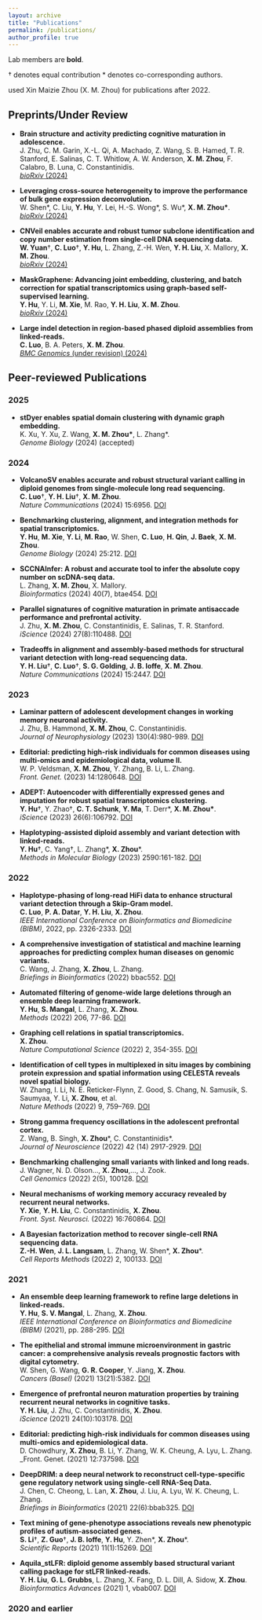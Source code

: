 ```yaml
---
layout: archive
title: "Publications"
permalink: /publications/
author_profile: true
---
```



<!-- {% include base_path %}
I will try adding pdf for all the papers asap :) Alternatively,  you can find almost all
pdfs from my Google Scholar. If you cannot find any, please feel free to
email me.

I am also working on a Dataset page - we
always support data sharing in our community.


Publications
===== -->
Lab members are **bold**.

† denotes equal contribution   * denotes co-corresponding authors.

used Xin Maizie Zhou (X. M. Zhou) for publications after 2022.

## Preprints/Under Review

- **Brain structure and activity predicting cognitive maturation in adolescence.**  
  J. Zhu, C. M. Garin, X.-L. Qi, A. Machado, Z. Wang, S. B. Hamed, T. R. Stanford, E. Salinas, C. T. Whitlow, A. W. Anderson, **X. M. Zhou**, F. Calabro, B. Luna, C. Constantinidis.  
  [_bioRxiv_ (2024)](https://www.biorxiv.org/content/10.1101/2024.08.23.608315v1)



- **Leveraging cross-source heterogeneity to improve the performance of bulk gene expression deconvolution.**  
  W. Shen\*, C. Liu, **Y. Hu**, Y. Lei, H.-S. Wong*, S. Wu\*, **X. M. Zhou\***.  
  [_bioRxiv_ (2024)](https://www.biorxiv.org/content/10.1101/2024.04.07.588458v1)

- **CNVeil enables accurate and robust tumor subclone identification and copy number estimation from single-cell DNA sequencing data.**  
  **W. Yuan**†, **C. Luo**†, **Y. Hu**, L. Zhang, Z.-H. Wen, **Y. H. Liu**, X. Mallory, **X. M. Zhou**.  
  [_bioRxiv_ (2024)](https://www.biorxiv.org/content/10.1101/2024.02.21.581409v1)

- **MaskGraphene: Advancing joint embedding, clustering, and batch correction for spatial transcriptomics using graph-based self-supervised learning.**  
  **Y. Hu**, Y. Li, **M. Xie**, M. Rao, **Y. H. Liu**, **X. M. Zhou**.  
  [_bioRxiv_ (2024)](https://www.biorxiv.org/content/10.1101/2024.02.21.581387v1)

- **Large indel detection in region-based phased diploid assemblies from linked-reads.**  
  **C. Luo**, B. A. Peters, **X. M. Zhou**.    
  [_BMC Genomics_ (under revision) (2024)](https://www.biorxiv.org/content/10.1101/2024.02.21.581409v1)

## Peer-reviewed Publications

### 2025
- **stDyer enables spatial domain clustering with dynamic graph embedding.**  
  K. Xu, Y. Xu, Z. Wang, **X. M. Zhou\***, L. Zhang*.  
  _Genome Biology_ (2024) (accepted)
  
### 2024
- **VolcanoSV enables accurate and robust structural variant calling in diploid genomes from single-molecule long read sequencing.**  
  **C. Luo**†, **Y. H. Liu**†, **X. M. Zhou**.  
  _Nature Communications_ (2024) 15:6956. [DOI](https://doi.org/10.1038/s41467-024-51282-0)

- **Benchmarking clustering, alignment, and integration methods for spatial transcriptomics.**  
  **Y. Hu**, **M. Xie**, **Y. Li**, **M. Rao**, W. Shen, **C. Luo**, **H. Qin**, **J. Baek**, **X. M. Zhou**.  
  _Genome Biology_ (2024) 25:212. [DOI](https://doi.org/10.1186/s13059-024-03361-0)

- **SCCNAInfer: A robust and accurate tool to infer the absolute copy number on scDNA-seq data.**  
  L. Zhang, **X. M. Zhou**, X. Mallory.  
  _Bioinformatics_ (2024) 40(7), btae454. [DOI](https://doi.org/10.1093/bioinformatics/btae454)

- **Parallel signatures of cognitive maturation in primate antisaccade performance and prefrontal activity.**  
  J. Zhu, **X. M. Zhou**, C. Constantinidis, E. Salinas, T. R. Stanford.  
  _iScience_ (2024) 27(8):110488. [DOI](https://doi.org/10.1016/j.isci.2024.110488)

- **Tradeoffs in alignment and assembly-based methods for structural variant detection with long-read sequencing data.**  
  **Y. H. Liu**†, **C. Luo**†, **S. G. Golding**, **J. B. Ioffe**, **X. M. Zhou**.    
  _Nature Communications_ (2024) 15:2447. [DOI](https://doi.org/10.1038/s41467-024-46614-z)

### 2023
- **Laminar pattern of adolescent development changes in working memory neuronal activity.**  
  J. Zhu, B. Hammond, **X. M. Zhou**, C. Constantinidis.   
  _Journal of Neurophysiology_ (2023) 130(4):980-989. [DOI](https://pubmed.ncbi.nlm.nih.gov/37546979/)

- **Editorial: predicting high-risk individuals for common diseases using multi-omics and epidemiological data, volume II.**  
  W. P. Veldsman, **X. M. Zhou**, Y. Zhang, B. Li, L. Zhang.   
  _Front. Genet._ (2023) 14:1280648. [DOI](https://pubmed.ncbi.nlm.nih.gov/37745841/)

- **ADEPT: Autoencoder with differentially expressed genes and imputation for robust spatial transcriptomics clustering.**  
  **Y. Hu**†, Y. Zhao†, **C. T. Schunk**, **Y. Ma**, T. Derr\*, **X. M. Zhou\***.     
  _iScience_ (2023) 26(6):106792. [DOI](https://doi.org/10.1016/j.isci.2023.106792)

- **Haplotyping-assisted diploid assembly and variant detection with linked-reads.**  
  **Y. Hu**†, C. Yang†, L. Zhang\*, **X. Zhou**\*.      
  _Methods in Molecular Biology_ (2023) 2590:161-182. [DOI](https://link.springer.com/protocol/10.1007/978-1-0716-2819-5_11)

### 2022
- **Haplotype-phasing of long-read HiFi data to enhance structural variant detection through a Skip-Gram model.**  
  **C. Luo**, **P. A. Datar**, **Y. H. Liu**, **X. Zhou**.    
  _IEEE International Conference on Bioinformatics and Biomedicine (BIBM)_, 2022, pp. 2326-2333. [DOI](https://doi.org/10.1109/BIBM55620.2022.9995293)

- **A comprehensive investigation of statistical and machine learning approaches for predicting complex human diseases on genomic variants.**  
  C. Wang, J. Zhang, **X. Zhou**, L. Zhang.     
  _Briefings in Bioinformatics_ (2022) bbac552.  [DOI](https://doi.org/10.1093/bib/bbac552)

- **Automated filtering of genome-wide large deletions through an ensemble deep learning framework.**  
  **Y. Hu**, **S. Mangal**, L. Zhang, **X. Zhou**.    
  _Methods_  (2022) 206, 77-86. [DOI](https://doi.org/10.1016/j.ymeth.2022.08.001)

- **Graphing cell relations in spatial transcriptomics.**  
  **X. Zhou**.     
  _Nature Computational Science_ (2022) 2, 354-355.  [DOI](https://doi.org/10.1038/s43588-022-00269-2)

- **Identification of cell types in multiplexed in situ images by combining protein expression and spatial information using CELESTA reveals novel spatial biology.**  
  W. Zhang, I. Li, N. E. Reticker-Flynn, Z. Good, S. Chang, N. Samusik, S. Saumyaa, Y. Li, **X. Zhou**, et al.      
  _Nature Methods_ (2022) 9, 759–769.  [DOI](https://doi.org/10.1038/s41592-022-01498-z)

- **Strong gamma frequency oscillations in the adolescent prefrontal cortex.**  
  Z. Wang, B. Singh, **X. Zhou**\*, C. Constantinidis\*.    
  _Journal of Neuroscience_ (2022) 42 (14) 2917-2929.  [DOI](https://doi.org/10.1523/JNEUROSCI.1604-21.2022)

- **Benchmarking challenging small variants with linked and long reads.**  
  J. Wagner, N. D. Olson…, **X. Zhou**,…, J. Zook.      
  _Cell Genomics_ (2022) 2(5), 100128.  [DOI](https://doi.org/10.1016/j.xgen.2022.100128)

- **Neural mechanisms of working memory accuracy revealed by recurrent neural networks.**  
  **Y. Xie**, **Y. H. Liu**, C. Constantinidis, **X. Zhou**.    
  _Front. Syst. Neurosci._ (2022) 16:760864.  [DOI](https://doi.org/10.3389/fnsys.2022.760864)

- **A Bayesian factorization method to recover single-cell RNA sequencing data.**  
  **Z.-H. Wen**, **J. L. Langsam**, L. Zhang, W. Shen\*, **X. Zhou**\*.     
  _Cell Reports Methods_ (2022) 2, 100133.  [DOI](https://doi.org/10.1016/j.crmeth.2021.100133)

### 2021
- **An ensemble deep learning framework to refine large deletions in linked-reads.**  
  **Y. Hu**, **S. V. Mangal**, L. Zhang, **X. Zhou**.     
  _IEEE International Conference on Bioinformatics and Biomedicine (BIBM)_ (2021), pp. 288-295. [DOI](https://doi.org/10.1109/BIBM52615.2021.9669571)

- **The epithelial and stromal immune microenvironment in gastric cancer: a comprehensive analysis reveals prognostic factors with digital cytometry.**  
  W. Shen, G. Wang, **G. R. Cooper**, Y. Jiang, **X. Zhou**.     
  _Cancers (Basel)_ (2021) 13(21):5382.  [DOI](https://doi.org/10.3390/cancers13215382)

- **Emergence of prefrontal neuron maturation properties by training recurrent neural networks in cognitive tasks.**  
  **Y. H. Liu**, J. Zhu, C. Constantinidis, **X. Zhou**.     
  _iScience_ (2021) 24(10):103178.  [DOI](https://doi.org/10.1016/j.isci.2021.103178)

- **Editorial: predicting high-risk individuals for common diseases using multi-omics and epidemiological data.**  
  D. Chowdhury, **X. Zhou**, B. Li, Y. Zhang, W. K. Cheung, A. Lyu, L. Zhang.    
  _Front. Genet. (2021) 12:737598. [DOI](https://www.frontiersin.org/journals/genetics/articles/10.3389/fgene.2021.737598/full)

- **DeepDRIM: a deep neural network to reconstruct cell-type-specific gene regulatory network using single-cell RNA-Seq Data.**  
  J. Chen, C. Cheong, L. Lan, **X. Zhou**, J. Liu, A. Lyu, W. K. Cheung, L. Zhang.     
  _Briefings in Bioinformatics_ (2021) 22(6):bbab325.  [DOI](https://doi.org/10.1093/bib/bbab325)

- **Text mining of gene-phenotype associations reveals new phenotypic profiles of autism-associated genes.**  
  **S. Li**†, **Z. Guo**†, **J. B. Ioffe**, **Y. Hu**, Y. Zhen\*, **X. Zhou**\*.    
  _Scientific Reports_  (2021) 11(1):15269. [DOI](https://doi.org/10.1038/s41598-021-94742-z) 

- **Aquila_stLFR: diploid genome assembly based structural variant calling package for stLFR linked-reads.**  
  **Y. H. Liu**, **G. L. Grubbs**, L. Zhang, X. Fang, D. L. Dill, A. Sidow, **X. Zhou**.     
  _Bioinformatics Advances_ (2021) 1, vbab007. [DOI](https://doi.org/10.1093/bioadv/vbab007)

### 2020 and earlier
